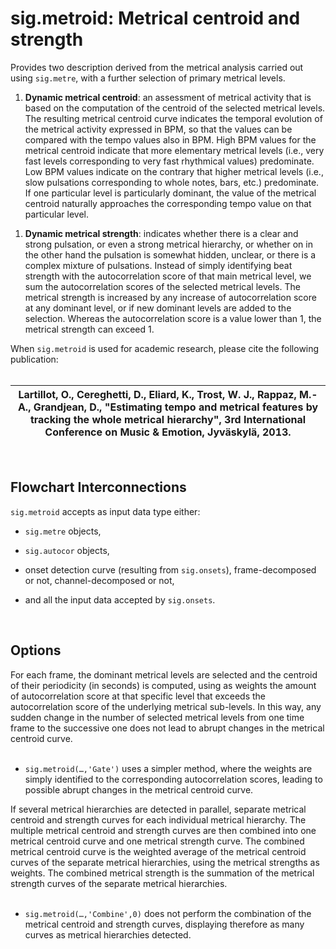 # sig.metroid: Metrical centroid and strength #

Provides two description derived from the metrical analysis carried out using `sig.metre`, with a further selection of primary metrical levels.

  1. **Dynamic metrical centroid**: an assessment of metrical activity that is based on the computation of the centroid of the selected metrical levels. The resulting metrical centroid curve indicates the temporal evolution of the metrical activity expressed in BPM, so that the values can be compared with the tempo values also in BPM. High BPM values for the metrical centroid indicate that more elementary metrical levels (i.e., very fast levels corresponding to very fast rhythmical values) predominate. Low BPM values indicate on the contrary that higher metrical levels (i.e., slow pulsations corresponding to whole notes, bars, etc.) predominate. If one particular level is particularly dominant, the value of the metrical centroid naturally approaches the corresponding tempo value on that particular level.<p>
<ol><li><b>Dynamic metrical strength</b>: indicates whether there is a clear and strong pulsation, or even a strong metrical hierarchy, or whether on in the other hand the pulsation is somewhat hidden, unclear, or there is a complex mixture of pulsations. Instead of simply identifying beat strength with the autocorrelation score of that main metrical level, we sum the autocorrelation scores of the selected metrical levels. The metrical strength is increased by any increase of autocorrelation score at any dominant level, or if new dominant levels are added to the selection. Whereas the autocorrelation score is a value lower than 1, the metrical strength can exceed 1.</li></ol>

When <code>sig.metroid</code> is used for academic research, please cite the following publication:<br>
<br>
<table><thead><th>Lartillot, O., Cereghetti, D., Eliard, K., Trost, W. J., Rappaz, M.-A., Grandjean, D., "Estimating tempo and metrical features by tracking the whole metrical hierarchy", 3rd International Conference on Music & Emotion, Jyväskylä, 2013.</th></thead><tbody></tbody></table>

<br>
<h2>Flowchart Interconnections</h2>

<code>sig.metroid</code> accepts as input data type either:<br>
<ul><li><code>sig.metre</code> objects,<p>
</li><li><code>sig.autocor</code> objects,<p>
</li><li>onset detection curve (resulting from <code>sig.onsets</code>), frame-decomposed or not, channel-decomposed or not,<p>
</li><li>and all the input data accepted by <code>sig.onsets</code>.<p></li></ul>

<br>
<h2>Options</h2>

For each frame, the dominant metrical levels are selected and the centroid of their periodicity (in seconds) is computed, using as weights the amount of autocorrelation score at that specific level that exceeds the autocorrelation score of the underlying metrical sub-levels. In this way, any sudden change in the number of selected metrical levels from one time frame to the successive one does not lead to abrupt changes in the metrical centroid curve.<br>
<br>
<ul><li><code>sig.metroid(…,'Gate')</code> uses a simpler method, where the weights are simply identified to the corresponding autocorrelation scores, leading to possible abrupt changes in the metrical centroid curve.</li></ul>

If several metrical hierarchies are detected in parallel, separate metrical centroid and strength curves for each individual metrical hierarchy. The multiple metrical centroid and strength curves are then combined into one metrical centroid curve and one metrical strength curve. The combined metrical centroid curve is the weighted average of the metrical centroid curves of the separate metrical hierarchies, using the metrical strengths as weights. The combined metrical strength is the summation of the metrical strength curves of the separate metrical hierarchies.<br>
<br>
<ul><li><code>sig.metroid(…,'Combine',0)</code> does not perform the combination of the metrical centroid and strength curves, displaying therefore as many curves as metrical hierarchies detected.